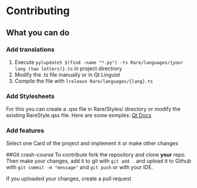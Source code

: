 # Contributing

## What you can do

### Add translations

1. Execute ```pylupdate5 $(find -name "*.py") -ts Rare/languages/{your lang (two letters)}.ts``` in project directrory
2. Modify the .ts file manually or in Qt Linguist
3. Compile the file with ```lrelease Rare/languages/{lang}.ts```

### Add Stylesheets

For this you can create a .qss file in Rare/Styles/ directory or modify the existing RareStyle.qss file. Here are some
exmples:
[Qt Docs](https://doc.qt.io/qt-5/stylesheet-examples.html)

### Add features

Select one Card of the project and implement it or make other changes


##Git crash-course
To contribute fork the repository and clone **your** repo. Then make your changes, add it to git with `git add .` and upload it to Github with `git commit -m "message"` and `git push` or with your IDE. 

If you uploaded your changes, create a pull request
